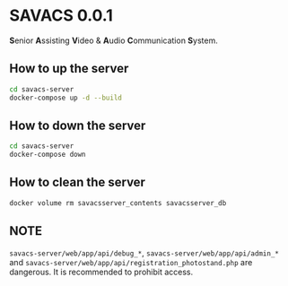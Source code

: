 # SAVACS 0.0.1

**S**enior **A**ssisting **V**ideo &amp; **A**udio **C**ommunication **S**ystem.


## How to up the server

```bash
cd savacs-server
docker-compose up -d --build
```

## How to down the server

```bash
cd savacs-server
docker-compose down
```

## How to clean the server

```bash
docker volume rm savacsserver_contents savacsserver_db
```

## NOTE
`savacs-server/web/app/api/debug_*`, `savacs-server/web/app/api/admin_*` and `savacs-server/web/app/api/registration_photostand.php` are dangerous.
It is recommended to prohibit access.

